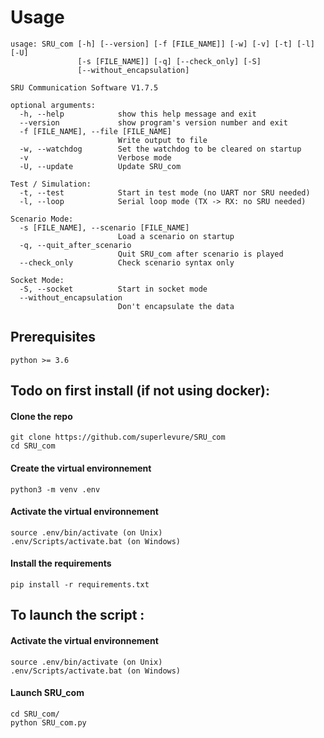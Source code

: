 # Usage

```
usage: SRU_com [-h] [--version] [-f [FILE_NAME]] [-w] [-v] [-t] [-l] [-U]
               [-s [FILE_NAME]] [-q] [--check_only] [-S]
               [--without_encapsulation]

SRU Communication Software V1.7.5

optional arguments:
  -h, --help            show this help message and exit
  --version             show program's version number and exit
  -f [FILE_NAME], --file [FILE_NAME]
                        Write output to file
  -w, --watchdog        Set the watchdog to be cleared on startup
  -v                    Verbose mode
  -U, --update          Update SRU_com

Test / Simulation:
  -t, --test            Start in test mode (no UART nor SRU needed)
  -l, --loop            Serial loop mode (TX -> RX: no SRU needed)

Scenario Mode:
  -s [FILE_NAME], --scenario [FILE_NAME]
                        Load a scenario on startup
  -q, --quit_after_scenario
                        Quit SRU_com after scenario is played
  --check_only          Check scenario syntax only

Socket Mode:
  -S, --socket          Start in socket mode
  --without_encapsulation
                        Don't encapsulate the data
```


## Prerequisites 
```
python >= 3.6
```

## Todo on first install (**if not using docker**): 
#### Clone the repo
```
git clone https://github.com/superlevure/SRU_com
cd SRU_com
```

#### Create the virtual environnement
```
python3 -m venv .env
```
#### Activate the virtual environnement
```
source .env/bin/activate (on Unix) 
.env/Scripts/activate.bat (on Windows) 
```

#### Install the requirements 
```
pip install -r requirements.txt
```


## To launch the script : 
#### Activate the virtual environnement
```
source .env/bin/activate (on Unix) 
.env/Scripts/activate.bat (on Windows) 
```
#### Launch SRU_com
```
cd SRU_com/
python SRU_com.py
```




